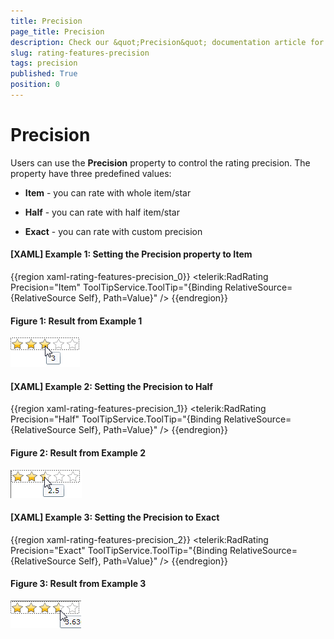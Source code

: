 ```yaml
---
title: Precision
page_title: Precision
description: Check our &quot;Precision&quot; documentation article for the RadRating {{ site.framework_name }} control.
slug: rating-features-precision
tags: precision
published: True
position: 0
---
```


# Precision

Users can use the __Precision__ property to control the rating precision. The property have three predefined values: 

* __Item__ - you can rate with whole item/star 

* __Half__ - you can rate with half item/star 

* __Exact__ - you can rate with custom precision 

#### __[XAML] Example 1: Setting the Precision property to Item__
{{region xaml-rating-features-precision_0}}
	<telerik:RadRating Precision="Item"
	                   ToolTipService.ToolTip="{Binding RelativeSource={RelativeSource Self}, Path=Value}" />
{{endregion}}

#### __Figure 1: Result from Example 1__
![RadRating with Precision](images/rating_precision_item.png)

#### __[XAML] Example 2: Setting the Precision to Half__
{{region xaml-rating-features-precision_1}}
	<telerik:RadRating Precision="Half"
	                   ToolTipService.ToolTip="{Binding RelativeSource={RelativeSource Self}, Path=Value}" />
{{endregion}}

#### __Figure 2: Result from Example 2__
![RadRating with Precision](images/rating_precision_half.png)

#### __[XAML] Example 3: Setting the Precision to Exact__
{{region xaml-rating-features-precision_2}}
	<telerik:RadRating Precision="Exact"
	                   ToolTipService.ToolTip="{Binding RelativeSource={RelativeSource Self}, Path=Value}" />
{{endregion}}

#### __Figure 3: Result from Example 3__
![RadRating with Precision](images/rating_precision_exact.png)
